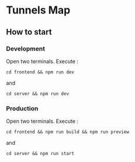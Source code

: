 # Tunnels Map

## How to start

### Development

Open two terminals. Execute :

`cd frontend && npm run dev`

and

`cd server && npm run dev`

### Production

Open two terminals. Execute :

`cd frontend && npm run build && npm run preview`

and

`cd server && npm run start`

